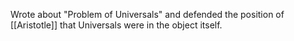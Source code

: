 Wrote about "Problem of Universals" and defended the position of [[Aristotle]] that Universals were in the object itself. 